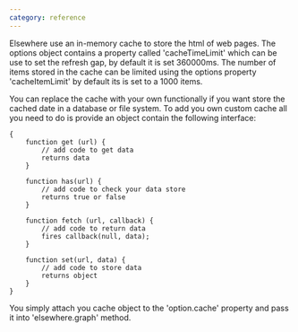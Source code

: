 ```yaml
---
category: reference
---
```


Elsewhere use an in-memory cache to store the html of web pages. The options object contains a property called 'cacheTimeLimit' which can be use to set the refresh gap, by default it is set 360000ms. The number of items stored in the cache can be limited using the options property 'cacheItemLimit' by default its is set to a 1000 items.

You can replace the cache with your own functionally if you want store the cached date in a database or file system. To add you own custom cache all you need to do is provide an object contain the following interface:

    {
        function get (url) {
            // add code to get data
            returns data
        }

        function has(url) {
            // add code to check your data store
            returns true or false
        }

        function fetch (url, callback) {
            // add code to return data
            fires callback(null, data);
        }

        function set(url, data) {
            // add code to store data
            returns object
        }
    }

You simply attach you cache object to the 'option.cache' property and pass it into 'elsewhere.graph' method.
